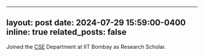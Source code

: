 <!-- ---
layout: post
date: 2016-01-15 07:59:00-0400
inline: true
related_posts: false
---

A simple inline announcement with Markdown emoji! :sparkles: :smile: -->

---
layout: post
date: 2024-07-29 15:59:00-0400
inline: true
related_posts: false
---

Joined the <a href="https://www.cse.iitb.ac.in/">CSE</a> Department at IIT Bombay as Research Scholar.

